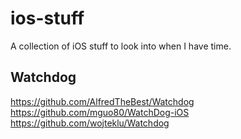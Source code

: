 # ios-stuff

A collection of iOS stuff to look into when I have time.

## Watchdog
https://github.com/AlfredTheBest/Watchdog
https://github.com/mguo80/WatchDog-iOS
https://github.com/wojteklu/Watchdog
